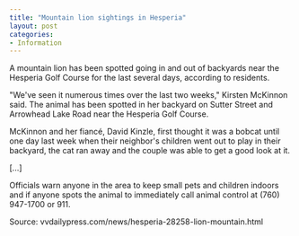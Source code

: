 ```yaml
---
title: "Mountain lion sightings in Hesperia"
layout: post
categories:
- Information
---
```


A mountain lion has been spotted going in and out of backyards near the Hesperia Golf Course for the last several days, according to residents.

"We've seen it numerous times over the last two weeks," Kirsten McKinnon said. The animal has been spotted in her backyard on Sutter Street and Arrowhead Lake Road near the Hesperia Golf Course.

McKinnon and her fiancé, David Kinzle, first thought it was a bobcat until one day last week when their neighbor's children went out to play in their backyard, the cat ran away and the couple was able to get a good look at it.

\[...\]

Officials warn anyone in the area to keep small pets and children indoors and if anyone spots the animal to immediately call animal control at (760) 947-1700 or 911.

Source: vvdailypress.com/news/hesperia-28258-lion-mountain.html